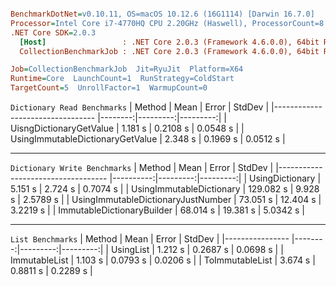``` ini

BenchmarkDotNet=v0.10.11, OS=macOS 10.12.6 (16G1114) [Darwin 16.7.0]
Processor=Intel Core i7-4770HQ CPU 2.20GHz (Haswell), ProcessorCount=8
.NET Core SDK=2.0.3
  [Host]                 : .NET Core 2.0.3 (Framework 4.6.0.0), 64bit RyuJIT
  CollectionBenchmarkJob : .NET Core 2.0.3 (Framework 4.6.0.0), 64bit RyuJIT

Job=CollectionBenchmarkJob  Jit=RyuJit  Platform=X64  
Runtime=Core  LaunchCount=1  RunStrategy=ColdStart  
TargetCount=5  UnrollFactor=1  WarmupCount=0  

```
`Dictionary Read Benchmarks`
|                           Method |    Mean |    Error |   StdDev |
|--------------------------------- |--------:|---------:|---------:|
|          UisngDictionaryGetValue | 1.181 s | 0.2108 s | 0.0548 s |
| UsingImmutableDictionaryGetValue | 2.348 s | 0.1969 s | 0.0512 s |

---

`Dictionary Write Benchmarks`
|                             Method |      Mean |    Error |   StdDev |
|----------------------------------- |----------:|---------:|---------:|
|                    UsingDictionary |   5.151 s |  2.724 s | 0.7074 s |
|           UsingImmutableDictionary | 129.082 s |  9.928 s | 2.5789 s |
| UsingImmutableDictionaryJustNumber |  73.051 s | 12.404 s | 3.2219 s |
|         ImmutableDictionaryBuilder |  68.014 s | 19.381 s | 5.0342 s |

---

`List Benchmarks`
|          Method |    Mean |    Error |   StdDev |
|---------------- |--------:|---------:|---------:|
|       UsingList | 1.212 s | 0.2687 s | 0.0698 s |
|   ImmutableList | 1.103 s | 0.0793 s | 0.0206 s |
| ToImmutableList | 3.674 s | 0.8811 s | 0.2289 s |